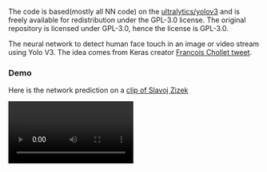 The code is based(mostly all NN code) on the [ultralytics/yolov3](https://github.com/ultralytics/yolov3)
and is freely available for redistribution under the GPL-3.0 license. The original repository is licensed
under GPL-3.0, hence the license is GPL-3.0.


The neural network to detect human face touch in an image or video stream using Yolo V3.
The idea comes from Keras creator [Francois Chollet tweet](https://twitter.com/fchollet/status/1234883862385156098?s=21).

### Demo

Here is the network prediction on a [clip of Slavoj Zizek](demo_videos/slavoj_zizek_touches_his_face.mp4)

<video controls width="250">
<source src="demo_videos/output/slavoj_zizek_touches_his_face.mp4"
            type="video/mp4">

Sorry, your browser doesn't support embedded videos.
</video>

Prediction on set of [17 images](demo_images)

<img src="test_images.png">

### Installation (Mac)
- `conda env create -f environment.yml`. This is for Mac OSX.
- `conda activate facetouch`.

### Installation (Non-Mac)

- Create a virtual environment and install requirements using conda and pip.
- `conda install cython numpy`
- `pip install -r requirements.txt`.

If you issue with installation, all you need is the following libraries,
`pytorch, torchvision, matplotlib, pycocotools, numpy, opencv-python, opencv-python-headless`.

TODO: Add the dockerfile


### Inference(after installation)

- Download the pretrained weights, `gdown https://drive.google.com/uc?id=16lYS4bcIdM2HdmyJBVDOvt3Trx6N3W2R`.
- Remove the webcam lid or sticker(if any),
`python detect.py --cfg cfg/yolov3-1cls.cfg --weights best_dataset_v5.pt --source 0`.
- Note, while rendering the UI (QT) for webcam or audio, the depending on OS, you may encounter errors.
- To run on set of images or videos, run the command,
`python detect.py --cfg cfg/yolov3-1cls.cfg --weights best_dataset_v5.pt --source test_images`.
The output is stored in `output` directory.


### Training

- The documentation for transfer learning is available in the original [repo wiki](https://github.com/ultralytics/yolov3/wiki/Example:-Transfer-Learning).
- Download the dataset using gdown `gdown https://drive.google.com/uc?id=1ziZ0Bw40KE4pfxezyjq7FMzOntDNNzuu`.
- Unzip the dataset, `unzip dataset_v5.zip`.
- Download the pretrained weights from ultralytics, `gdown https://drive.google.com/uc?id=16lYS4bcIdM2HdmyJBVDOvt3Trx6N3W2R`.
- Train the network, `python train.py --weights yolov3-spp.weights --data dataset_v5/coco1.data --cfg cfg/yolov3-1cls.cfg`.
- The train will run 300 epochs and store the results in the `weights` directory.
The `best.pt` is the `weights` is used for later inference.


### Dataset Creation

- To download the images for training, you can run the file `face_touch_download.py` like
`python face_touch_download.py --keyword "chin leaning" --limit 500 --dest chin_leaning`.
The above command opens the firefox web browser, sends the keyword "chin leaning"
to google, downloads first 500 images to the directory `chin_leaning`.
You need to have Firefox Selenium plugin.

- To annotate the downloaded images, you can use [LabelImg](https://github.com/tzutalin/labelImg).
Install `pip install labelimg`. You can annotate the images like `labelimg <images> coco1.names`.
The annotation will be stored in the same directory. Do it for all images directories.

- Now there are images and annotation. Create the dataset using following command,
`$python dataset.py --directories face_touch --directories chin_leaning --name dataset_v5`.
This will create `dataset_v5` directory and zip file with `labels` and `images` directories along with train and valid split.

```bash
$ls -lat dataset_v5
total 128
drwxr-xr-x  59 user  staff   1888 Mar 15 22:02 ..
-rw-r--r--   1 user  staff     91 Mar 15 17:24 coco1.data
drwxr-xr-x   9 user  staff    288 Mar 15 17:24 .
-rw-r--r--   1 user  staff     10 Mar 15 17:24 coco1.names
-rw-r--r--   1 user  staff   4819 Mar 15 17:24 test.txt
-rw-r--r--   1 user  staff   7051 Mar 15 17:24 val.txt
-rw-r--r--   1 user  staff  36893 Mar 15 17:24 train.txt
drwxr-xr-x   5 user  staff    160 Mar 15 17:24 labels
drwxr-xr-x   5 user  staff    160 Mar 15 17:24 images
$ls -lat dataset_v5/images/
total 0
drwxr-xr-x    9 user  staff    288 Mar 15 17:24 ..
drwxr-xr-x  106 user  staff   3392 Mar 15 17:24 test
drwxr-xr-x    5 user  staff    160 Mar 15 17:24 .
drwxr-xr-x  158 user  staff   5056 Mar 15 17:24 val
drwxr-xr-x  782 user  staff  25024 Mar 15 17:24 train
```

- The data used for training can be found in Google Drive in the name
`dataset_v5.zip` - https://drive.google.com/drive/u/0/folders/17-rLAQ9GLda7M5mvDiitINqSLBUj_wbm

